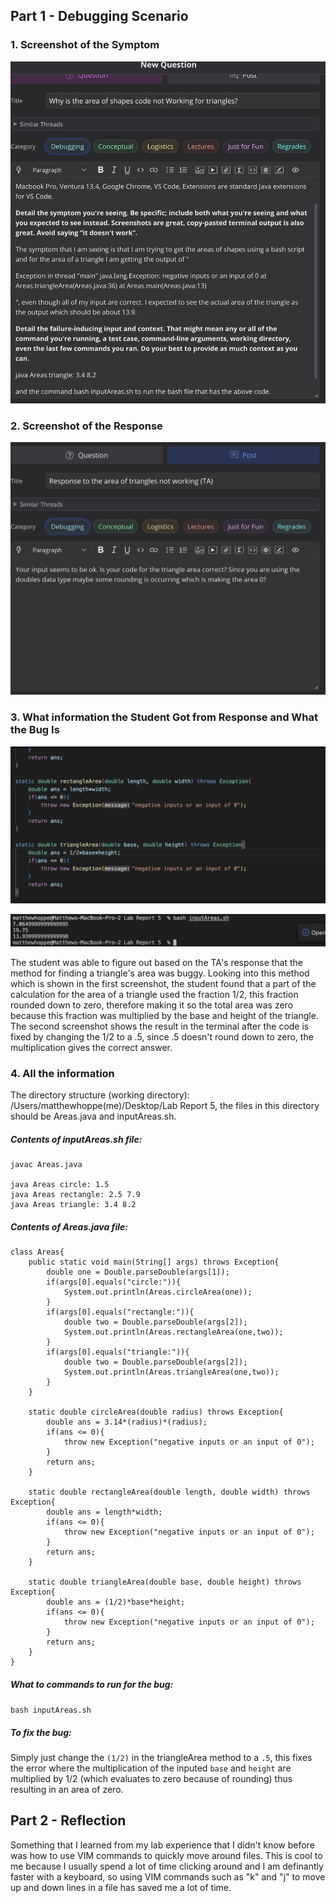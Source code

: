 ## Part 1 - Debugging Scenario

### 1. Screenshot of the Symptom

![](question.png)

### 2. Screenshot of the Response

![](response.png)

### 3. What information the Student Got from Response and What the Bug Is

![](TheBuggyCode.png)

![](fixedCode.png)

The student was able to figure out based on the TA's response that the method for finding a triangle's area was buggy.
Looking into this method which is shown in the first screenshot, the student found that a part of the calculation for the area of a triangle used the fraction 1/2, this fraction rounded down to zero, therefore making it so the total area was zero because this fraction was multiplied by the base and height of the triangle. The second screenshot shows the result in the terminal after the code is fixed by changing the 1/2 to a .5, since .5 doesn't round down to zero, the multiplication gives the correct answer.

### 4. All the information

The directory structure (working directory): /Users/matthewhoppe(me)/Desktop/Lab Report 5, the files in this directory should be 
Areas.java and inputAreas.sh.

##### Contents of inputAreas.sh file:

```
javac Areas.java

java Areas circle: 1.5
java Areas rectangle: 2.5 7.9 
java Areas triangle: 3.4 8.2
```

##### Contents of Areas.java file:

```
class Areas{
    public static void main(String[] args) throws Exception{
        double one = Double.parseDouble(args[1]);
        if(args[0].equals("circle:")){
            System.out.println(Areas.circleArea(one));
        }
        if(args[0].equals("rectangle:")){
            double two = Double.parseDouble(args[2]);
            System.out.println(Areas.rectangleArea(one,two));
        }
        if(args[0].equals("triangle:")){
            double two = Double.parseDouble(args[2]);
            System.out.println(Areas.triangleArea(one,two));
        }
    }

    static double circleArea(double radius) throws Exception{
        double ans = 3.14*(radius)*(radius);
        if(ans <= 0){
            throw new Exception("negative inputs or an input of 0");
        }
        return ans;
    }

    static double rectangleArea(double length, double width) throws Exception{
        double ans = length*width;
        if(ans <= 0){
            throw new Exception("negative inputs or an input of 0");
        }
        return ans;
    }

    static double triangleArea(double base, double height) throws Exception{
        double ans = (1/2)*base*height;
        if(ans <= 0){
            throw new Exception("negative inputs or an input of 0");
        }
        return ans;
    }
}  
```

##### What to commands to run for the bug:

```bash inputAreas.sh```

##### To fix the bug: 

Simply just change the ```(1/2)``` in the triangleArea method to a ```.5```, this fixes the error where the multiplication of the inputed ```base``` and ```height``` are multiplied by 1/2 (which evaluates to zero because of rounding) thus resulting in an area of zero. 

## Part 2 - Reflection

Something that I learned from my lab experience that I didn't know before was how to use VIM commands to quickly move around files. 
This is cool to me because I usually spend a lot of time clicking around and I am definantly faster with a keyboard, so using VIM
commands such as "k" and "j" to move up and down lines in a file has saved me a lot of time.
